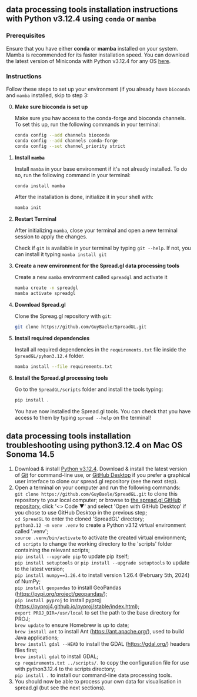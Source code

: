 ## data processing tools installation instructions with Python v3.12.4 using `conda` or `mamba`

### Prerequisites

Ensure that you have either **conda** or **mamba** installed on your system. Mamba is recommended for its faster installation speed. 
You can download the latest version of Miniconda with Python v3.12.4 for any OS [here](https://docs.anaconda.com/miniconda/#miniconda-latest-installer-links).

### Instructions

Follow these steps to set up your environment (if you already have `bioconda` and `mamba` installed, skip to step 3:

0. **Make sure bioconda is set up**

   Make sure you hav access to the conda-forge and bioconda channels. To set this up, run the following commands in your terminal:

   ```bash
   conda config --add channels bioconda
   conda config --add channels conda-forge
   conda config --set channel_priority strict

   ```

1. **Install `mamba`**

   Install `mamba` in your base environment if it's not already installed. To do so, run the following command in your terminal:

   ```bash
   conda install mamba
   ```

   After the installation is done, initialize it in your shell with:
   ```bash
   mamba init
   ```
   
2. **Restart Terminal**

   After initializing `mamba`, close your terminal and open a new terminal session to apply the changes.

   Check if `git` is available in your terminal by typing `git --help`. If not, you can install it typing `mamba install git`

3. **Create a new environment for the Spread.gl data processing tools**

   Create a new `mamba` environment called `spreadgl` and activate it

   ```bash
   mamba create -n spreadgl
   mamba activate spreadgl
   ```

4. **Download Spread.gl**

   Clone the Spreag.gl repository with `git`:

   ```bash
   git clone https://github.com/GuyBaele/SpreadGL.git
   ```

4. **Install required dependencies**
   
   Install all required dependencies in the `requirements.txt` file inside the `SpreadGL/pyhon3.12.4` folder.

   ```bash
   mamba install --file requirements.txt
   ```
5. **Install the Spread.gl processing tools**

   Go to the `SpreadGL/scripts` folder and install the tools typing:

   ```bash
   pip install .
   ```

   You have now installed the Spread.gl tools. You can check that you have access to them by typing `spread --help` on the terminal!



## data processing tools installation troubleshooting using python3.12.4 on Mac OS Sonoma 14.5
1. Download & install [Python v3.12.4](https://www.python.org/downloads/). Download & install the latest version of [Git](https://git-scm.com/downloads) for command-line use, or [GitHub Desktop](https://github.com/apps/desktop) if you prefer a graphical user interface to clone our spread.gl repository (see the next step).
2. Open a terminal on your computer and run the following commands:  
`git clone https://github.com/GuyBaele/SpreadGL.git` to clone this repository to your local computer; or browse to [the spread.gl GitHub repository](https://github.com/GuyBaele/SpreadGL), click '<> Code ▼' and select 'Open with GitHub Desktop' if you chose to use GitHub Desktop in the previous step;  
`cd SpreadGL` to enter the cloned 'SpreadGL' directory;  
`python3.12 -m venv .venv` to create a Python v3.12 virtual environment called '.venv';  
`source .venv/bin/activate` to activate the created virtual environment;  
`cd scripts` to change the working directory to the 'scripts' folder containing the relevant scripts;  
`pip install --upgrade pip` to update pip itself;  
`pip install setuptools` or `pip install --upgrade setuptools` to update to the latest version;  
`pip install numpy==1.26.4` to install version 1.26.4 (February 5th, 2024) of NumPy;  
`pip install geopandas` to install GeoPandas (https://pypi.org/project/geopandas/);  
`pip install pyproj` to install pyproj (https://pyproj4.github.io/pyproj/stable/index.html);  
`export PROJ_DIR=/usr/local` to set the  path to the base directory for PROJ;  
`brew update` to ensure Homebrew is up to date;  
`brew install ant` to install Ant (https://ant.apache.org/), used to build Java applications;  
`brew install gdal --HEAD` to install the GDAL (https://gdal.org/) headers files first;  
`brew install gdal` to install GDAL;  
`cp requirements.txt ../scripts/.` to copy the configuration file for use with python3.12.4 to the scripts directory;  
`pip install .` to install our command-line data processing tools.  
3. You should now be able to process your own data for visualisation in spread.gl (but see the next sections).

